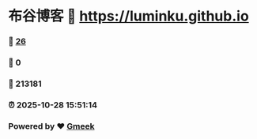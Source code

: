 # 布谷博客 :link: https://luminku.github.io 
### :page_facing_up: [26](https://luminku.github.io/tag.html) 
### :speech_balloon: 0 
### :hibiscus: 213181 
### :alarm_clock: 2025-10-28 15:51:14 
### Powered by :heart: [Gmeek](https://github.com/Meekdai/Gmeek)
